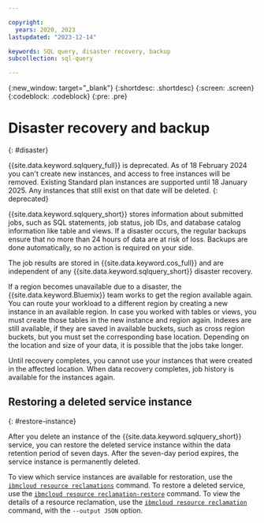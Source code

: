 ```yaml
---

copyright:
  years: 2020, 2023
lastupdated: "2023-12-14"

keywords: SQL query, disaster recovery, backup
subcollection: sql-query

---
```


{:new_window: target="_blank"}
{:shortdesc: .shortdesc}
{:screen: .screen}
{:codeblock: .codeblock}
{:pre: .pre}

# Disaster recovery and backup
{: #disaster}

{{site.data.keyword.sqlquery_full}} is deprecated. As of 18 February 2024 you can't create new instances, and access to free instances will be removed. Existing Standard plan instances are supported until 18 January 2025. Any instances that still exist on that date will be deleted.
{: deprecated}

{{site.data.keyword.sqlquery_short}} stores information about submitted jobs, such as SQL statements, job status, job IDs, and database catalog information like table and views. If a disaster occurs, the regular backups ensure that no more than 24 hours of data are at risk of loss. Backups are done automatically, so no action is required on your side.

The job results are stored in {{site.data.keyword.cos_full}} and are independent of any {{site.data.keyword.sqlquery_short}} disaster recovery.

If a region becomes unavailable due to a disaster, the {{site.data.keyword.Bluemix}} team works to get the region available again. You can route your workload to a different region by creating a new instance in an available region. In case you worked with tables or views, you must create those tables in the new instance and region again. Indexes are still available, if they are saved in available buckets, such as cross region buckets, but you must set the corresponding base location. Depending on the location and size of your data, it is possible that the jobs take longer.

Until recovery completes, you cannot use your instances that were created in the affected location. When data recovery completes, job history is available for the instances again.

## Restoring a deleted service instance
{: #restore-instance}

After you delete an instance of the {{site.data.keyword.sqlquery_short}} service, you can restore the deleted service instance within the data retention period of seven days. After the seven-day period expires, the service instance is permanently deleted.

To view which service instances are available for restoration, use the [`ibmcloud resource reclamations`](/docs/cli?topic=cli-ibmcloud_commands_resource#ibmcloud_resource_reclamations) command. To restore a deleted service, use the [`ibmcloud resource reclamation-restore`](/docs/cli?topic=cli-ibmcloud_commands_resource#ibmcloud_resource_reclamation_restore) command. To view the details of a resource reclamation, use the [`ibmcloud resource reclamation`](/docs/cli?topic=cli-ibmcloud_commands_resource#ibmcloud_resource_reclamation) command, with the `--output JSON` option.
